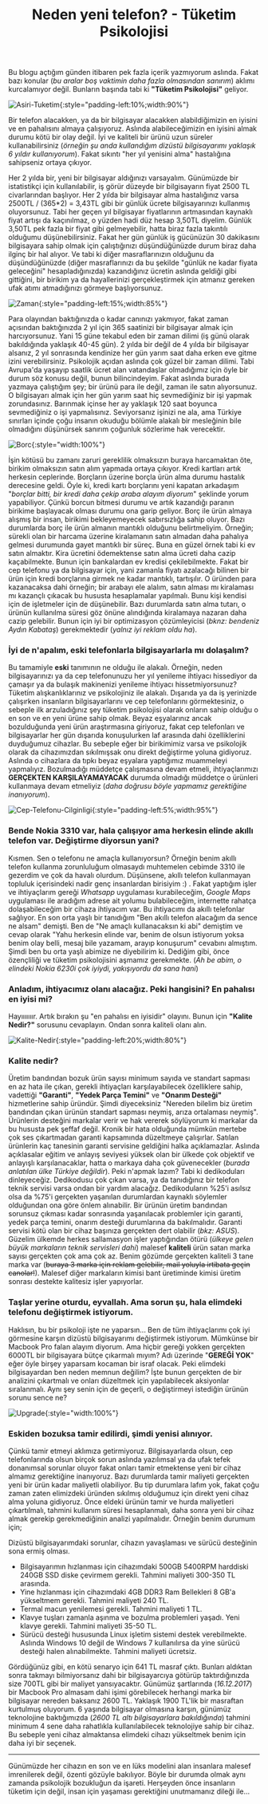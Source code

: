 ﻿---
layout: single
name: tuketim-psikolojisi
title: "Neden yeni telefon? - Tüketim Psikolojisi"
category: "articles"
---

Bu blogu açtığım günden itibaren pek fazla içerik yazmıyorum aslında. Fakat bazı konular (*bu aralar boş vaktimin daha fazla olmasından sanırım*) aklımı kurcalamıyor değil. Bunların başında tabi ki **"Tüketim Psikolojisi"** geliyor.


![Asiri-Tuketim](../../assets/images/asiri-tuketim.png "Aşırı Tüketim"){:style="padding-left:10%;width:90%"}

Bir telefon alacakken, ya da bir bilgisayar alacakken alabildiğimizin en iyisini ve en pahalısını almaya çalışıyoruz. Aslında alabileceğimizin en iyisini almak durumu kötü bir olay değil. İyi ve kaliteli bir ürünü uzun süreler kullanabilirsiniz (*örneğin şu anda kullandığım dizüstü bilgisayarımı yaklaşık 6 yıldır kullanıyorum*). Fakat sıkıntı "her yıl yenisini alma" hastalığına sahipseniz ortaya çıkıyor. 

Her 2 yılda bir, yeni bir bilgisayar aldığınızı varsayalım. Günümüzde bir istatistikçi için kullanılabilir, iş görür düzeyde bir bilgisayarın fiyat 2500 TL civarlarından başlıyor. Her 2 yılda bir bilgisayar alma hastalığınız varsa 2500TL / (365*2) = 3,43TL gibi bir günlük ücrete bilgisayarınızı kullanmış oluyorsunuz. Tabi her geçen yıl bilgisayar fiyatlarının artmasından kaynaklı fiyat artışı da kaçınılmaz, o yüzden hadi düz hesap 3,50TL diyelim. Günlük 3,50TL pek fazla bir fiyat gibi gelmeyebilir, hatta biraz fazla takıntılı olduğumu düşünebilirsiniz. Fakat her gün günlük iş gücünüzün 30 dakikasını bilgisayara sahip olmak için çalıştığınızı düşündüğünüzde durum biraz daha ilginç bir hal alıyor. Ve tabi ki diğer masraflarınızın olduğunu da düşündüğünüzde (diğer masraflarınızı da bu şekilde "günlük ne kadar fiyata geleceğini" hesapladığınızda) kazandığınız ücretin aslında geldiği gibi gittiğini, bir birikim ya da hayallerinizi gerçekleştirmek için atmanız gereken ufak atımı atmadığınızı görmeye başlıyorsunuz.

![Zaman](../../assets/images/zaman.png "Zaman"){:style="padding-left:15%;width:85%"}

Para olayından baktığınızda o kadar canınızı yakmıyor, fakat zaman açısından baktığınızda 2 yıl için 365 saatinizi bir bilgisayar almak için harcıyorsunuz. Yani 15 güne tekabul eden bir zaman dilimi (iş günü olarak bakıldığında yaklaşık 40-45 gün). 2 yılda bir değil de 4 yılda bir bilgisayar alsanız, 2 yıl sonrasında kendinize her gün yarım saat daha erken eve gitme izini verebilirsiniz. Psikolojik açıdan aslında çok güzel bir zaman dilimi. Tabi Avrupa'da yaşayıp saatlik ücret alan vatandaşlar olmadığımız için öyle bir durum söz konusu değil, bunun bilincindeyim. Fakat aslında burada yazmaya çalıştığım şey; bir ürünü para ile değil, zaman ile satın alıyorsunuz. O bilgisayarı almak için her gün yarım saat hiç sevmediğiniz bir işi yapmak zorundasınız. Barınmak içinse her ay yaklaşık 120 saat boyunca sevmediğiniz o işi yapmalısınız. Seviyorsanız işinizi ne ala, ama Türkiye sınırları içinde çoğu insanın okuduğu bölümle alakalı bir mesleğinin bile olmadığını düşünürsek sanırım çoğunluk sözlerime hak verecektir.

![Borc](../../assets/images/debt-slave.png "Borç Köleliği"){:style="width:100%"}

İşin kötüsü bu zamanı zaruri gereklilik olmaksızın buraya harcamaktan öte, birikim olmaksızın satın alım yapmada ortaya çıkıyor. Kredi kartları artık herkesin ceplerinde. Borçların üzerine borçla ürün alma durumu hastalık derecesine geldi. Öyle ki, kredi kartı borçlarını yeni kapatan arkadaşım "*borçlar bitti, bir kredi daha çekip araba alayım diyorum*" şeklinde yorum yapabiliyor. Çünkü borcun bitmesi durumu ve artık kazandığı paranın birikime başlayacak olması durumu ona garip geliyor. Borç ile ürün almaya alışmış bir insan, birikimi bekleyemeyecek sabırsızlığa sahip oluyor. Bazı durumlarda borç ile ürün almanın mantıklı olduğunu belirtmeliyim. Örneğin; sürekli olan bir harcama üzerine kiralamanın satın almadan daha pahalıya gelmesi durumunda gayet mantıklı bir süreç. Buna en güzel örnek tabi ki ev satın almaktır. Kira ücretini ödemektense satın alma ücreti daha cazip kaçabilmekte. Bunun için bankalardan ev kredisi çekilebilmekte. Fakat bir cep telefonu ya da bilgisayar için, yani zamanla fiyatı azalacağı bilinen bir ürün için kredi borçlarına girmek ne kadar mantıklı, tartışılır. O üründen para kazanacaksa dahi örneğin; bir arabayı ele alalım, satın alması mı kiralaması mı kazançlı çıkacak bu hususta hesaplamalar yapılmalı. Bunu kişi kendisi için de işletmeler için de düşünebilir. Bazı durumlarda satın alma tutarı, o ürünün kullanılma süresi göz önüne alındığında kiralamaya nazaran daha cazip gelebilir. Bunun için iyi bir optimizasyon çözümleyicisi (*bknz: bendeniz Aydın Kabataş*) gerekmektedir (*yalnız iyi reklam oldu ha*).

### İyi de n'apalım, eski telefonlarla bilgisayarlarla mı dolaşalım?

Bu tamamiyle **eski** tanımının ne olduğu ile alakalı. Örneğin, neden bilgisayarınızı ya da cep telefonunuzu her yıl yenileme ihtiyacı hissediyor da çamaşır ya da bulaşık makinenizi yenileme ihtiyacı hissetmiyorsunuz? Tüketim alışkanlıklarınız ve psikolojiniz ile alakalı. Dışarıda ya da iş yerinizde çalışırken insanların bilgisayarlarını ve cep telefonlarını görmektesiniz, o sebeple ilk arzuladığınız şey tüketim psikolojisi olarak onların sahip olduğu o en son ve en yeni ürüne sahip olmak. Beyaz eşyalarınız ancak bozulduğunda yeni ürün araştırmasına giriyoruz, fakat cep telefonları ve bilgisayarlar her gün dışarıda konuşulurken laf arasında dahi özelliklerini duyduğumuz cihazlar. Bu sebeple eğer bir birikimimiz varsa ve psikolojik olarak da cihazımızdan sıkılmışsak onu direkt değiştirme yoluna gidiyoruz. Aslında o cihazlara da tıpkı beyaz eşyalara yaptığımız muammeleyi yapmalıyız. Bozulmadığı müddetçe çalışmasına devam etmeli, ihtiyaçlarımızı **GERÇEKTEN KARŞILAYAMAYACAK** durumda olmadığı müddetçe o ürünleri kullanmaya devam etmeliyiz (*daha doğrusu böyle yapmamız gerektiğine inanıyorum*).

![Cep-Telefonu-Cilginligi](../../assets/images/cellphone-madness.png "Cep Telefonu Çılgınlığı"){:style="padding-left:5%;width:95%"}

### Bende Nokia 3310 var, hala çalışıyor ama herkesin elinde akıllı telefon var. Değiştirme diyorsun yani?

Kısmen. Sen o telefonu ne amaçla kullanıyorsun? Örneğin benim akıllı telefon kullanma zorunluluğum olmasaydı muhtemelen cebimde 3310 ile gezerdim ve çok da havalı olurdum. Düşünsene, akıllı telefon kullanmayan topluluk içerisindeki nadir genç insanlardan birisiyim :) . Fakat yaptığım işler ve ihtiyaçlarım gereği *Whatsapp* uygulaması kurabileceğim, *Google Maps* uygulaması ile aradığım adrese ait yolumu bulabileceğim, internette rahatça dolaşabileceğim bir cihaza ihtiyacım var. Bu ihtiyacımı da akıllı telefonlar sağlıyor. En son orta yaşlı bir tanıdığım "Ben akıllı telefon alacağım da sence ne alsam" demişti. Ben de "Ne amaçlı kullanacaksın ki abi" demiştim ve cevap olarak "Yahu herkesin elinde var, benim de olsun istiyorum yoksa benim olay belli, mesaj bile yazamam, arayıp konuşurum" cevabını almıştım. Şimdi ben bu orta yaşlı abimize ne diyebilirim ki. Dediğim gibi, önce özençliliği ve tüketim psikolojisini aşmamız gerekmekte. (*Ah be abim, o elindeki Nokia 6230i çok iyiydi, yakışıyordu da sana hani*)

### Anladım, ihtiyacımız olanı alacağız. Peki hangisini? En pahalısı en iyisi mi?

Hayııııııır. Artık bırakın şu "en pahalısı en iyisidir" olayını. Bunun için **"Kalite Nedir?"** sorusunu cevaplayın. Ondan sonra kaliteli olanı alın.

![Kalite-Nedir](../../assets/images/kalite-nedir.png "Kalite Nedir?"){:style="padding-left:20%;width:80%"}

### Kalite nedir?

Üretim bandından bozuk ürün sayısı minimum sayıda ve standart sapması en az hata ile çıkan, gerekli ihtiyaçları karşılayabilecek özelliklere sahip, vadettiği **"Garanti"**, **"Yedek Parça Temini"** ve **"Onarım Desteği"** hizmetlerine sahip üründür. Şimdi diyeceksiniz "Nereden bilelim biz üretim bandından çıkan ürünün standart sapması neymiş, arıza ortalaması neymiş". Ürünlerin desteğini markalar verir ve hak vererek söylüyorum ki markalar da bu hususta pek şeffaf değil. Kronik bir hata olduğunda mümkün mertebe çok ses çıkartmadan garanti kapsamında düzeltmeye çalışırlar. Satılan ürünlerin kaç tanesinin garanti servisine geldiğini halka açıklamazlar. Aslında açıklasalar eğitim ve anlayış seviyesi yüksek olan bir ülkede çok objektif ve anlayışlı karşılanacaklar, hatta o markaya daha çok güvenecekler (*burada anlatılan ülke Türkiye değildir*). Peki n'apmak lazım? Tabi ki dedikoduları dinleyeceğiz. Dedikodusu çok çıkan varsa, ya da tanıdığınız bir telefon teknik servisi varsa ondan bir yardım alacağız. Dedikoduların %25'i asılsız olsa da %75'i gerçekten yaşanılan durumlardan kaynaklı söylemler olduğundan ona göre önlem alınabilir. Bir ürünün üretim bandından sorunsuz çıkması kadar sonrasında yaşanılacak problemler için garanti, yedek parça temini, onarım desteği durumlarına da bakılmalıdır. Garanti servisi kötü olan bir cihaz başınıza gerçekten dert olabilir (*bkz: ASUS*). Güzelim ülkemde herkes sallamasyon işler yaptığından ötürü (*ülkeye gelen büyük markaların teknik servisleri dahi*) malesef **kaliteli** ürün satan marka sayısı gerçekten çok ama çok az. Benim gözümde gerçekten kaliteli 3 tane marka var (~~buraya 3 marka için reklam gelebilir, mail yoluyla irtibata geçin canolar!~~). Malesef diğer markaların kimisi bant üretiminde kimisi üretim sonrası destekte kalitesiz işler yapıyorlar.

### Taşlar yerine oturdu, eyvallah. Ama sorun şu, hala elimdeki telefonu değiştirmek istiyorum.

Haklısın, bu bir psikoloji işte ne yaparsın... Ben de tüm ihtiyaçlarımı çok iyi görmesine karşın dizüstü bilgisayarımı değiştirmek istiyorum. Mümkünse bir Macbook Pro falan alayım diyorum. Ama hiçbir gereği yokken gerçekten 6000TL bir bilgisayara bütçe çıkarmalı mıyım? Adı üzerinde "**GEREĞİ YOK**" eğer öyle birşey yaparsam kocaman bir israf olacak. Peki elimdeki bilgisayardan ben neden memnun değilim? İşte bunun gerçekten de bir analizini çıkartmalı ve onları düzeltmek için yapılabilecek aksiyonlar sıralanmalı. Aynı şey senin için de geçerli, o değiştirmeyi istediğin ürünün sorunu sence ne?

![Upgrade](../../assets/images/upgrade.png "Yükseltme"){:style="width:100%"}

### Eskiden bozuksa tamir edilirdi, şimdi yenisi alınıyor.

Çünkü tamir etmeyi aklımıza getirmiyoruz. Bilgisayarlarda olsun, cep telefonlarında olsun birçok sorun aslında yazılımsal ya da ufak tefek donanımsal sorunlar oluyor fakat onları tamir etmektense yeni bir cihaz almamız gerektiğine inanıyoruz. Bazı durumlarda tamir maliyeti gerçekten yeni bir ürün kadar maliyetli olabiliyor. Bu tip durumlara lafım yok, fakat çoğu zaman zaten elimizdeki üründen sıkılmış olduğumuz için direkt yeni cihaz alma yoluna gidiyoruz. Önce eldeki ürünün tamir ve hurda maliyetleri çıkartılmalı, tahmini kullanım süresi hesaplanmalı, daha sonra yeni bir cihaz almak gerekip gerekmediğinin analizi yapılmalıdır. Örneğin benim durumum için;

Dizüstü bilgisayarımdaki sorunlar, cihazın yavaşlaması ve sürücü desteğinin sona ermiş olması. 
* Bilgisayarımın hızlanması için cihazımdaki 500GB 5400RPM harddiski 240GB SSD diske çevirmem gerekli. Tahmini maliyeti 300-350 TL arasında. 
* Yine hızlanması için cihazımdaki 4GB DDR3 Ram Bellekleri 8 GB'a yükseltmem gerekli. Tahmini maliyeti 240 TL.
* Termal macun yenilemesi gerekli. Tahmini maliyeti 1 TL.
* Klavye tuşları zamanla aşınma ve bozulma problemleri yaşadı. Yeni klavye gerekli. Tahmini maliyeti 35-50 TL.
* Sürücü desteği hususunda Linux işletim sistemi destek verebilmekte. Aslında Windows 10 değil de Windows 7 kullanılırsa da yine sürücü desteği halen alınabilmekte. Tahmini maliyeti ücretsiz.

Gördüğünüz gibi, en kötü senaryo için 641 TL masraf çıktı. Bunları aldıktan sonra takmayı bilmiyorsanız dahi bir bilgisayarcıya götürüp taktırdığınızda size 700TL gibi bir maliyet yansıyacaktır. Günümüz şartlarında (*16.12.2017*) bir Macbook Pro almasam dahi işimi görebilecek herhangi marka bir bilgisayar nereden baksanız 2600 TL. Yaklaşık 1900 TL'lik bir masraftan kurtulmuş oluyorum. 6 yaşında bilgisayar olmasına karşın, günümüz teknolojine baktığımızda (*2600 TL altı bilgisayarlara bakıldığında*) tahmini minimum 4 sene daha rahatlıkla kullanılabilecek teknolojiye sahip bir cihaz. Bu sebeple yeni cihaz almaktansa elimdeki cihazı yükseltmek benim için daha iyi bir seçenek.

---

Günümüzde her cihazın en son ve en lüks modelini alan insanlara malesef imrenilerek değil, özenti gözüyle bakılıyor. Böyle bir durumda olmak aynı zamanda psikolojik bozukluğun da işareti. Herşeyden önce insanların tüketim için değil, insan için yaşaması gerektiğini unutmamanız dileği ile...




















